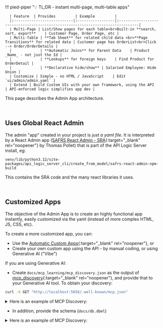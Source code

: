 !!! pied-piper ":bulb: TL;DR - instant multi-page, multi-table apps"

      | Feature  | Provides         | Example         |
      |:---------------------------|:-----------------|:-------------------------------------------------------------------------------|
      | Multi-Page | List/Show pages for each table<br>Built-in **search, sort, export**    | Customer Page, Order Page, etc | 
      | Multi-Table | **Tab Sheet** for related child data <br>**Page Transitions** for related data | Customer page has OrderList<br>Click --> Order/OrderDetails | 
      |             | **Automatic Joins** for Parent Data    | Product _Name_ - not just the Id | 
      |             | **Lookups** for foreign keys    | Find Product for OrderDetail | 
      |             | **Declarative hide/show** | Salaried Employee: Hide Union | 
      | Customize | Simple - no HTML / JavaScript    | Edit `ui/admin/admin.yaml` | 
      | Extend | Build Custom UIs with your own framework, using the API    | API-enforced logic simplifies app dev | 

This page describes the Admin App architecture.

<br>

## Uses Global React Admin

The admin "app" created in your project is *just a yaml file.*  It is interpreted by a React Admin app ([SAFRS React Admin - SRA](https://github.com/thomaxxl/safrs-react-admin){:target="_blank" rel="noopener"} by Thomas Pollet) that is part of the API Logic Server install, eg: 

```
venv/lib/python3.12/site-packages/api_logic_server_cli/create_from_model/safrs-react-admin-npm-build
```

This contains the SRA code and the many react libraries it uses.

<br>

## Customized Apps

The objective of the Admin App is to create an highly functional app instantly, easily customized via the yaml (instead of more complex HTML, JS, CSS, etc).

To create a more customized app, you can:

* Use the [Automatic Custom Apps](App-Custom.md){:target="_blank" rel="noopener"}, or
* Create your own custom app using the API - by manual coding, or using Generative AI ("Vibe")

If you are using Generative AI:

* Create `docs/mcp_learning/mcp_discovery.json` as the output of [mcp_discovery](Integration-MCP.md#1-discover-servers){:target="_blank" rel="noopener"}, and provide that to your Generative AI tool.  To obtain your discovery:

```bash
curl -X GET "http://localhost:5656/.well-known/mcp.json"
```

<details markdown>

<summary>Here is an example of MCP Discovery: </summary>


```json
{
  "base_url": "http://localhost:5656/api",
  "authorization_url": "http://localhost:5656/api/auth/login",
  "description": "API Logic Project: basic_demo",
  "learning": "To issue one request per row from a prior step (fan-out), use the syntax:\n\n\"$<stepIndex>[*].<fieldName>\"\n\nFor example, if step 0 returns orders, and you want to send a POST per customer:\n\nBefore (incorrect):\n    \"customer_id\": \"{customer_id}\"\n\nAfter (correct):\n    \"customer_id\": \"$0[*].customer_id\"\n    \nOnly if 'email' is in the Natural language query, send email by issing a POST request to the SysEmail endpoint, setting the subject, message and customer_id in the body.   DO NOT include a POST unless the word \u2018email\u2019 appears in the user query.\n\nFormat response as mcp_responseFormat.\n\n<mcp_responseFormat>\nclass QueryParam(BaseModel):\n    name: str  # attribute name\n    op: str  # eq, lt, gt\n    val: str\n\nclass JsonValues(BaseMopdel):\n    name: str  # name of attribute\n    value: str # value of attribute\n\nclass Resource(BaseModel):\n    tool_type: str\n    base_url: str\n    path: str # specified use case or requirement name (use 'General' if missing)\n    method: str # GET, PATCH, POST or DELETE\n    body: json # data for PATCH or POST\n    query_params: List(QueryParam) # filter for GET\n\nclass MCPResult(BaseModel):  # must match system/genai/prompt_inserts/response_format.prompt\n    schema_version: str\n    resources : List[Resource] # list resources\n\n<mcp_responseFormat/>\n",
  "resources": [
    {
      "fields": [
        "id",
        "name",
        "balance",
        "credit_limit",
        "email",
        "email_opt_out"
      ],
      "filterable": [
        "id",
        "name",
        "balance",
        "credit_limit",
        "email",
        "email_opt_out"
      ],
      "methods": [
        "GET",
        "PATCH",
        "POST",
        "DELETE"
      ],
      "name": "Customer",
      "path": "/Customer"
    },
    {
      "fields": [
        "id",
        "order_id",
        "product_id",
        "quantity",
        "amount",
        "unit_price"
      ],
      "filterable": [
        "id",
        "order_id",
        "product_id",
        "quantity",
        "amount",
        "unit_price"
      ],
      "methods": [
        "GET",
        "PATCH",
        "POST",
        "DELETE"
      ],
      "name": "Item",
      "path": "/Item"
    },
    {
      "fields": [
        "id",
        "notes",
        "customer_id",
        "CreatedOn",
        "date_shipped",
        "amount_total"
      ],
      "filterable": [
        "id",
        "notes",
        "customer_id",
        "CreatedOn",
        "date_shipped",
        "amount_total"
      ],
      "methods": [
        "GET",
        "PATCH",
        "POST",
        "DELETE"
      ],
      "name": "Order",
      "path": "/Order"
    },
    {
      "fields": [
        "id",
        "name",
        "unit_price"
      ],
      "filterable": [
        "id",
        "name",
        "unit_price"
      ],
      "methods": [
        "GET",
        "PATCH",
        "POST",
        "DELETE"
      ],
      "name": "Product",
      "path": "/Product"
    }
  ],
  "schema_version": "1.0",
  "tool_type": "json-api"
}
```
</details>

* In addition, provide the schema (`docs/db.dbml`)

<details markdown>

<summary>Here is an example of MCP Discovery: </summary>
```
// Copy this text, paste to https://dbdiagram.io/d
// Or, https://databasediagram.com/app
// Or, view in VSCode with extension: "DBML Live Preview"

Table Customer {
    id INTEGER [primary key]
    name VARCHAR 
    balance DECIMAL 
    credit_limit DECIMAL 
    email VARCHAR 
    email_opt_out BOOLEAN 
    }

Table Item {
    id INTEGER [primary key]
    order_id INTEGER 
    product_id INTEGER 
    quantity INTEGER 
    amount DECIMAL 
    unit_price DECIMAL 
    }

Table Order {
    id INTEGER [primary key]
    notes VARCHAR 
    customer_id INTEGER 
    CreatedOn DATE 
    date_shipped DATE 
    amount_total DECIMAL 
    }

Table Product {
    id INTEGER [primary key]
    name VARCHAR 
    unit_price DECIMAL 
    }



// Relationships
    Ref: Item.(order_id) < Order.(id)
    Ref: Item.(product_id) < Product.(id)
    Ref: Order.(customer_id) < Customer.(id)
```
</details>

